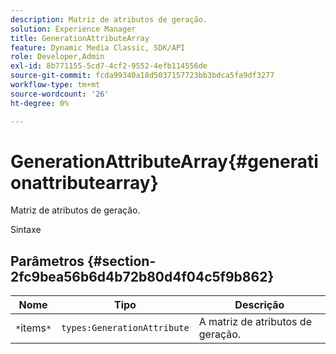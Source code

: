 ```yaml
---
description: Matriz de atributos de geração.
solution: Experience Manager
title: GenerationAttributeArray
feature: Dynamic Media Classic, SDK/API
role: Developer,Admin
exl-id: 8b771155-5cd7-4cf2-9552-4efb114556de
source-git-commit: fcda99340a18d5037157723bb3bdca5fa9df3277
workflow-type: tm+mt
source-wordcount: '26'
ht-degree: 0%

---
```


# GenerationAttributeArray{#generationattributearray}

Matriz de atributos de geração.

Sintaxe

## Parâmetros {#section-2fc9bea56b6d4b72b80d4f04c5f9b862}

| Nome | Tipo | Descrição |
|---|---|---|
| `*`items`*` | `types:GenerationAttribute` | A matriz de atributos de geração. |
